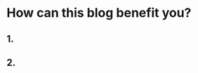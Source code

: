 # How can this blog benefit you?

## 1.
## 2.
##
<!--stackedit_data:
eyJoaXN0b3J5IjpbMjE0MTEyMjkxOV19
-->